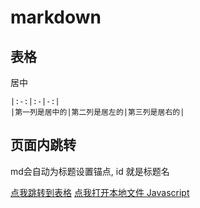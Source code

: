 # markdown

## 表格

居中
```
|:-:|:-|-:|
|第一列是居中的|第二列是居左的|第三列是居右的|
```

## 页面内跳转

md会自动为标题设置锚点, id 就是标题名

[点我跳转到表格](#表格)
[点我打开本地文件 Javascript]()



